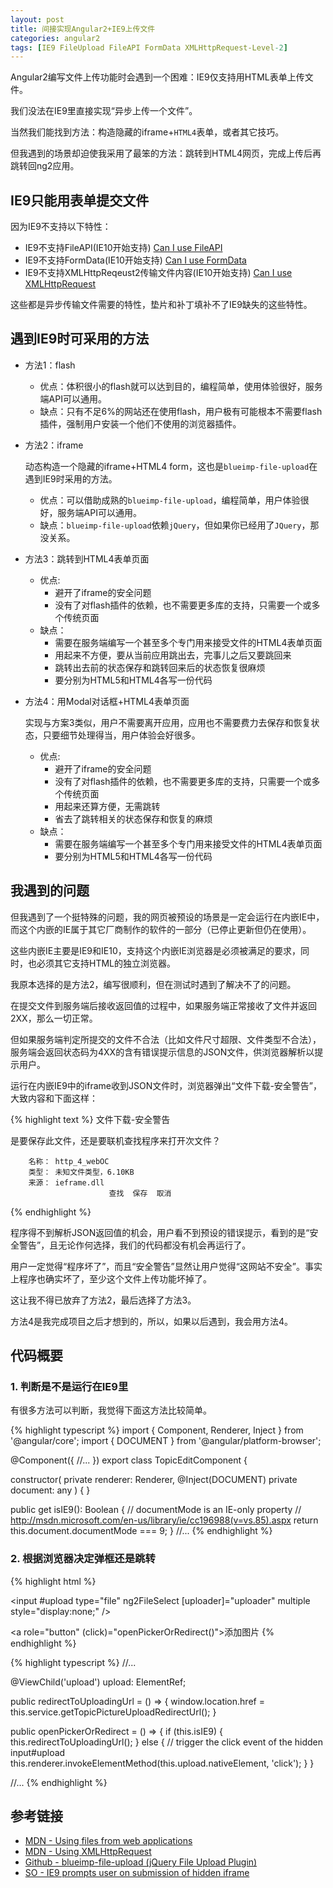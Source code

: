 ```yaml
---
layout: post
title: 间接实现Angular2+IE9上传文件
categories: angular2
tags: [IE9 FileUpload FileAPI FormData XMLHttpRequest-Level-2]
---
```


Angular2编写文件上传功能时会遇到一个困难：IE9仅支持用HTML表单上传文件。

我们没法在IE9里直接实现“异步上传一个文件”。

当然我们能找到方法：构造隐藏的iframe+`HTML4`表单，或者其它技巧。

但我遇到的场景却迫使我采用了最笨的方法：跳转到HTML4网页，完成上传后再跳转回ng2应用。

## IE9只能用表单提交文件

因为IE9不支持以下特性：

* IE9不支持FileAPI(IE10开始支持) [Can I use FileAPI](http://caniuse.com/#search=fileAPI)
* IE9不支持FormData(IE10开始支持) [Can I use FormData](http://caniuse.com/#search=FormData)
* IE9不支持XMLHttpReqeust2传输文件内容(IE10开始支持) [Can I use XMLHttpRequest](http://caniuse.com/#search=XMLHttpRequest)

这些都是异步传输文件需要的特性，垫片和补丁填补不了IE9缺失的这些特性。

## 遇到IE9时可采用的方法

* 方法1：flash
  
  * 优点：体积很小的flash就可以达到目的，编程简单，使用体验很好，服务端API可以通用。
  * 缺点：只有不足6%的网站还在使用flash，用户极有可能根本不需要flash插件，强制用户安装一个他们不使用的浏览器插件。

* 方法2：iframe 

  动态构造一个隐藏的iframe+HTML4 form，这也是`blueimp-file-upload`在遇到IE9时采用的方法。
  * 优点：可以借助成熟的`blueimp-file-upload`，编程简单，用户体验很好，服务端API可以通用。
  * 缺点：`blueimp-file-upload`依赖`jQuery`，但如果你已经用了`JQuery`，那没关系。


* 方法3：跳转到HTML4表单页面

  * 优点: 
    * 避开了iframe的安全问题
    * 没有了对flash插件的依赖，也不需要更多库的支持，只需要一个或多个传统页面
  * 缺点：
    * 需要在服务端编写一个甚至多个专门用来接受文件的HTML4表单页面
    * 用起来不方便，要从当前应用跳出去，完事儿之后又要跳回来
    * 跳转出去前的状态保存和跳转回来后的状态恢复很麻烦
    * 要分别为HTML5和HTML4各写一份代码
   
* 方法4：用Modal对话框+HTML4表单页面

  实现与方案3类似，用户不需要离开应用，应用也不需要费力去保存和恢复状态，只要细节处理得当，用户体验会好很多。

  * 优点: 
    * 避开了iframe的安全问题
    * 没有了对flash插件的依赖，也不需要更多库的支持，只需要一个或多个传统页面
    * 用起来还算方便，无需跳转
    * 省去了跳转相关的状态保存和恢复的麻烦
  * 缺点：
    * 需要在服务端编写一个甚至多个专门用来接受文件的HTML4表单页面
    * 要分别为HTML5和HTML4各写一份代码
   
## 我遇到的问题

  但我遇到了一个挺特殊的问题，我的网页被预设的场景是一定会运行在内嵌IE中，而这个内嵌的IE属于其它厂商制作的软件的一部分（已停止更新但仍在使用）。
  
  这些内嵌IE主要是IE9和IE10，支持这个内嵌IE浏览器是必须被满足的要求，同时，也必须其它支持HTML的独立浏览器。
  
  我原本选择的是方法2，编写很顺利，但在测试时遇到了解决不了的问题。
  
  在提交文件到服务端后接收返回值的过程中，如果服务端正常接收了文件并返回2XX，那么一切正常。
  
  但如果服务端判定所提交的文件不合法（比如文件尺寸超限、文件类型不合法），服务端会返回状态码为4XX的含有错误提示信息的JSON文件，供浏览器解析以提示用户。
  
  运行在内嵌IE9中的iframe收到JSON文件时，浏览器弹出“文件下载-安全警告”，大致内容和下面这样：

  {% highlight text %}
            文件下载-安全警告

  是要保存此文件，还是要联机查找程序来打开次文件？

        名称： http_4_webOC
        类型： 未知文件类型，6.10KB
        来源： ieframe.dll
                          查找  保存  取消
  {% endhighlight %}

  程序得不到解析JSON返回值的机会，用户看不到预设的错误提示，看到的是“安全警告”，且无论作何选择，我们的代码都没有机会再运行了。
  
  用户一定觉得“程序坏了”，而且“安全警告”显然让用户觉得“这网站不安全”。事实上程序也确实坏了，至少这个文件上传功能坏掉了。
 
  这让我不得已放弃了方法2，最后选择了方法3。
  
  方法4是我完成项目之后才想到的，所以，如果以后遇到，我会用方法4。


## 代码概要

### 1. 判断是不是运行在IE9里

有很多方法可以判断，我觉得下面这方法比较简单。

{% highlight typescript %}
import { Component, Renderer, Inject } from '@angular/core';
import { DOCUMENT } from '@angular/platform-browser';

@Component({
  //...
})
export class TopicEditComponent {

  constructor(
    private renderer: Renderer,
    @Inject(DOCUMENT) private document: any
  ) { }

  public get isIE9(): Boolean {
    // documentMode is an IE-only property
    // http://msdn.microsoft.com/en-us/library/ie/cc196988(v=vs.85).aspx
    return this.document.documentMode === 9;
  }
  //...
{% endhighlight %}


### 2. 根据浏览器决定弹框还是跳转

{% highlight html %}
<!-- 隐藏的File Input -->
<input #upload type="file" ng2FileSelect [uploader]="uploader" multiple style="display:none;" />
<!-- 点击后可能跳转，也可能触发#upload的click事件 -->
<a role="button" (click)="openPickerOrRedirect()">添加图片</a>
{% endhighlight %}

{% highlight typescript %}
  //...

  @ViewChild('upload') upload: ElementRef;

  public redirectToUploadingUrl = () => {
    window.location.href = this.service.getTopicPictureUploadRedirectUrl();
  }

  public openPickerOrRedirect = () => {
    if (this.isIE9) {
      this.redirectToUploadingUrl();
    } else {
      // trigger the click event of the hidden input#upload
      this.renderer.invokeElementMethod(this.upload.nativeElement, 'click');
    }
  }

  //...
{% endhighlight %}

## 参考链接

* [MDN - Using files from web applications](https://developer.mozilla.org/en-US/docs/Using_files_from_web_applications)
* [MDN - Using XMLHttpRequest](https://developer.mozilla.org/en-US/docs/Web/API/XMLHttpRequest/Using_XMLHttpRequest)
* [Github - blueimp-file-upload (jQuery File Upload Plugin)](https://github.com/blueimp/jQuery-File-Upload)
* [SO - IE9 prompts user on submission of hidden iframe](http://stackoverflow.com/questions/9230779/IE9-prompts-user-on-submission-of-hidden-iframe)

